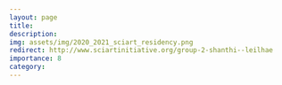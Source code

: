 ```yaml
---
layout: page
title: 
description:  
img: assets/img/2020_2021_sciart_residency.png
redirect: http://www.sciartinitiative.org/group-2-shanthi--leilhae
importance: 8
category: 
---
```

